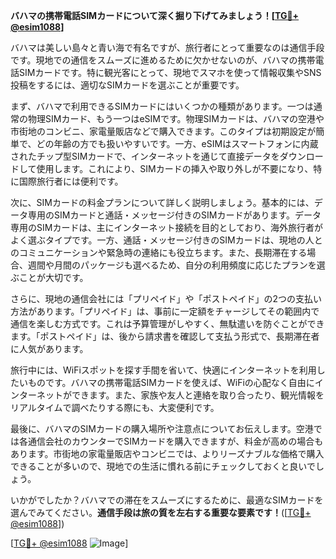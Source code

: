**バハマの携帯電話SIMカードについて深く掘り下げてみましょう！[[TG💪+ @esim1088](https://t.me/s/esim1088)]**

バハマは美しい島々と青い海で有名ですが、旅行者にとって重要なのは通信手段です。現地での通信をスムーズに進めるために欠かせないのが、バハマの携帯電話SIMカードです。特に観光客にとって、現地でスマホを使って情報収集やSNS投稿をするには、適切なSIMカードを選ぶことが重要です。

まず、バハマで利用できるSIMカードにはいくつかの種類があります。一つは通常の物理SIMカード、もう一つはeSIMです。物理SIMカードは、バハマの空港や市街地のコンビニ、家電量販店などで購入できます。このタイプは初期設定が簡単で、どの年齢の方でも扱いやすいです。一方、eSIMはスマートフォンに内蔵されたチップ型SIMカードで、インターネットを通じて直接データをダウンロードして使用します。これにより、SIMカードの挿入や取り外しが不要になり、特に国際旅行者には便利です。

次に、SIMカードの料金プランについて詳しく説明しましょう。基本的には、データ専用のSIMカードと通話・メッセージ付きのSIMカードがあります。データ専用のSIMカードは、主にインターネット接続を目的としており、海外旅行者がよく選ぶタイプです。一方、通話・メッセージ付きのSIMカードは、現地の人とのコミュニケーションや緊急時の連絡にも役立ちます。また、長期滞在する場合、週間や月間のパッケージも選べるため、自分の利用頻度に応じたプランを選ぶことが大切です。

さらに、現地の通信会社には「プリペイド」や「ポストペイド」の2つの支払い方法があります。「プリペイド」は、事前に一定額をチャージしてその範囲内で通信を楽しむ方式です。これは予算管理がしやすく、無駄遣いを防ぐことができます。「ポストペイド」は、後から請求書を確認して支払う形式で、長期滞在者に人気があります。

旅行中には、WiFiスポットを探す手間を省いて、快適にインターネットを利用したいものです。バハマの携帯電話SIMカードを使えば、WiFiの心配なく自由にインターネットができます。また、家族や友人と連絡を取り合ったり、観光情報をリアルタイムで調べたりする際にも、大変便利です。

最後に、バハマのSIMカードの購入場所や注意点についてお伝えします。空港では各通信会社のカウンターでSIMカードを購入できますが、料金が高めの場合もあります。市街地の家電量販店やコンビニでは、よりリーズナブルな価格で購入できることが多いので、現地での生活に慣れる前にチェックしておくと良いでしょう。

いかがでしたか？バハマでの滞在をスムーズにするために、最適なSIMカードを選んでみてください。**通信手段は旅の質を左右する重要な要素です！**([[TG💪+ @esim1088](https://t.me/s/esim1088)])

[[TG💪+ @esim1088](https://t.me/s/esim1088) ![Image](https://i.postimg.cc/Y0z9fWf4/image.png)]